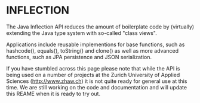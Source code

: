 INFLECTION
==========

The Java Inflection API reduces the amount of boilerplate code by (virtually) extending the Java type system with so-called "class views".

Applications include reusable implementions for base functions, such as hashcode(), equals(), toString() and clone() as well as more advanced functions, such as JPA persistence and JSON serialization.

If you have stumbled across this page please note that while the API is being used on a number of projects at the Zurich University of Applied Sciences (http://www.zhaw.ch) it is not quite ready for general use at this time. We are still working on the code and documentation and will update this REAME when it is ready to try out.
